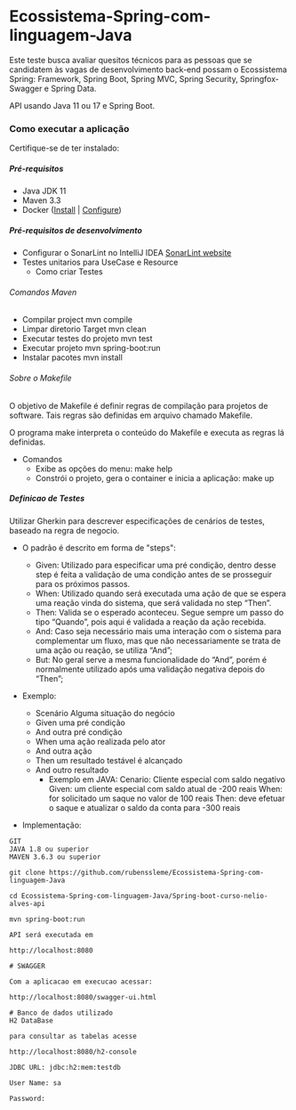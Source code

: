 # Ecossistema-Spring-com-linguagem-Java
Este teste busca avaliar quesitos técnicos para as pessoas que se candidatem às vagas de desenvolvimento back-end possam o Ecossistema Spring: Framework, Spring Boot, Spring MVC, Spring Security, Springfox-Swagger e Spring Data.

API usando Java 11 ou 17 e Spring Boot.
### Como executar a aplicação
Certifique-se de ter instalado:
##### Pré-requisitos
* Java JDK 11
* Maven 3.3
* Docker ([Install](https://docs.docker.com/v17.09/engine/installation/linux/docker-ce/ubuntu/)  | [Configure](https://docs.docker.com/v17.09/engine/installation/linux/linux-postinstall/))

##### Pré-requisitos de desenvolvimento
* Configurar o SonarLint no IntelliJ IDEA [SonarLint website](https://www.sonarlint.org/intellij)
* Testes unitarios para UseCase e Resource
  * Como criar Testes

###### Comandos Maven
* Compilar project mvn compile
* Limpar diretorio Target mvn clean
* Executar testes do projeto mvn test
* Executar projeto mvn spring-boot:run
* Instalar pacotes mvn install

###### Sobre o Makefile
O objetivo de Makefile é definir regras de compilação para projetos de software. Tais regras são definidas em arquivo chamado Makefile.

O programa make interpreta o conteúdo do Makefile e executa as regras lá definidas.

* Comandos
    * Exibe as opções do menu: make help
    * Constrói o projeto, gera o container e inicia a aplicação: make up

##### Definicao de Testes
Utilizar Gherkin para descrever especificações de cenários de testes, baseado na regra de negocio.

* O padrão é descrito em forma de "steps":

  * Given: Utilizado para especificar uma pré condição, dentro desse step é feita a validação de uma condição antes de se prosseguir para os próximos passos.
  * When: Utilizado quando será executada uma ação de que se espera uma reação vinda do sistema, que será validada no step “Then”.
  * Then: Valida se o esperado aconteceu. Segue sempre um passo do tipo “Quando”, pois aqui é validada a reação da ação recebida.
  * And: Caso seja necessário mais uma interação com o sistema para complementar um fluxo, mas que não necessariamente se trata de uma ação ou reação, se utiliza “And”;
  * But: No geral serve a mesma funcionalidade do “And”, porém é normalmente utilizado após uma validação negativa depois do “Then”;
* Exemplo:
  * Scenário Alguma situação do negócio
  * Given uma pré condição
  * And outra pré condição
  * When uma ação realizada pelo ator
  * And outra ação
  * Then um resultado testável é alcançado
  * And outro resultado
    * Exemplo em JAVA: Cenario: Cliente especial com saldo negativo Given: um cliente especial com saldo atual de -200 reais When: for solicitado um saque no valor de 100 reais Then: deve efetuar o saque e atualizar o saldo da conta para -300 reais

* Implementação:

```
GIT
JAVA 1.8 ou superior
MAVEN 3.6.3 ou superior

```
```
git clone https://github.com/rubenssleme/Ecossistema-Spring-com-linguagem-Java

cd Ecossistema-Spring-com-linguagem-Java/Spring-boot-curso-nelio-alves-api

mvn spring-boot:run

API será executada em 

http://localhost:8080

```
```
# SWAGGER 

Com a aplicacao em execucao acessar: 
```
```
http://localhost:8080/swagger-ui.html

```
```
# Banco de dados utilizado
H2 DataBase

para consultar as tabelas acesse 

http://localhost:8080/h2-console
```
```
JDBC URL: jdbc:h2:mem:testdb

User Name: sa

Password:

```



